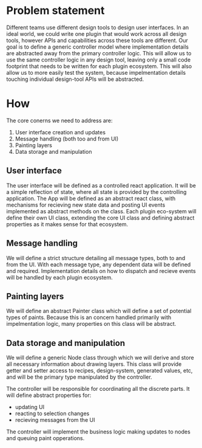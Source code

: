 # Problem statement
Different teams use different design tools to design user interfaces. In an ideal world, we could write one plugin that would work across all design tools, however APIs and capabilities across these tools are different. Our goal is to define a generic controller model where implementation details are abstracted away from the primary controller logic. This will allow us to use the same controller logic in any design tool, leaving only a small code footprint that needs to be written for each plugin ecosystem. This will also allow us to more easily test the system, because impelmentation details touching individual design-tool APIs will be abstracted.

# How
The core conerns we need to address are:
1. User interface creation and updates
2. Message handling (both too and from UI)
3. Painting layers
4. Data storage and manipulation


## User interface
The user interface will be defined as a controlled react application. It will be a simple reflection of state, where all state is provided by the controlling application. The App will be defined as an abstract react class, with mechanisms for recieving new state data and posting UI events implemented as abstract methods on the class. Each plugin eco-system will define their own UI class, extending the core UI class and defining abstract properties as it makes sense for that ecosystem.

## Message handling
We will define a strict structure detailing all message types, both to and from the UI. With each message type, any dependent data will be defined and required. Implementation details on how to dispatch and recieve events will be handled by each plugin ecosystem.

## Painting layers
We will define an abstract Painter class which will define a set of potential types of paints. Because this is an concern handled primarily with impelmentation logic, many properties on this class will be abstract.

## Data storage and manipulation
We will define a generic Node class through which we will derive and store all necessary information about drawing layers. This class will provide getter and setter access to recipes, design-system, generated values, etc, and will be the primary type manipulated by the controller.

The controller will be responsible for coordinating all the discrete parts. It will define abstract properties for:
- updating UI
- reacting to selection changes
- recieving messages from the UI

The controller will implement the business logic making updates to nodes and queuing paint opperations.